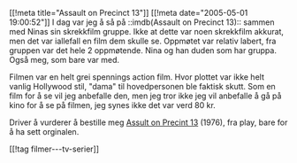 [[!meta  title="Assault on Precinct 13"]]
[[!meta  date="2005-05-01 19:00:52"]]
I dag var jeg å så på ::imdb(Assault on Precinct 13):: sammen med Ninas sin skrekkfilm gruppe. Ikke at dette var noen skrekkfilm akkurat, men det var iallefall en film dem skulle se. Oppmøtet var relativ labert, fra gruppen var det hele 2 oppmøtende. Nina og han duden som har gruppa. Også meg, som bare var med.

Filmen var en helt grei spennings action film. Hvor plottet var ikke helt vanlig Hollywood stil, "dama" til hovedpersonen ble faktisk skutt. Som en film for å se vil jeg anbefalle den, men jeg tror ikke jeg vil anbefalle å gå på kino for å se på filmen, jeg synes ikke det var verd 80 kr.

Driver å vurderer å bestille meg <a href="http://play.com/play247.asp?pa=srmr&page=title&r=R2&title=553545">Assult on Precint 13</a> (1976), fra play, bare for å ha sett orginalen.

[[!tag  filmer---tv-serier]]